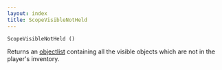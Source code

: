 ```yaml
---
layout: index
title: ScopeVisibleNotHeld
---
```


    ScopeVisibleNotHeld ()

Returns an [objectlist](../../types/objectlist.html) containing all the visible objects which are not in the player's inventory.
